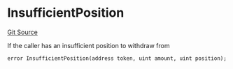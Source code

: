 # InsufficientPosition
[Git Source](https://github.com/FloorDAO/floor-v2/blob/c8169a0594ad07a37d169672a50f4155c41be809/src/contracts/strategies/BaseStrategy.sol)

If the caller has an insufficient position to withdraw from


```solidity
error InsufficientPosition(address token, uint amount, uint position);
```


